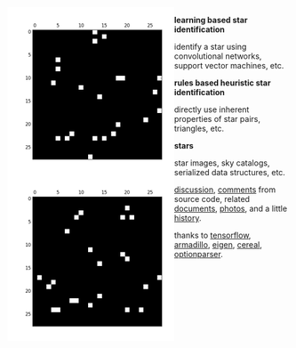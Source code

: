 <img src="docs/images/star4a.png" align="left" height="300" width="300"/>
<img src="docs/images/star4b.png" align="left" height="300" width="300"/>

**learning based star identification**

identify a star using convolutional networks, support vector machines, etc.

**rules based heuristic star identification**

directly use inherent properties of star pairs, triangles, etc.

**stars**

star images, sky catalogs, serialized data structures, etc.

[discussion](http://starid.org), [comments](http://starid.org/comments) from source code, related [documents](http://starid.org/references), [photos](http://photos.starid.org), and a little [history](http://starid.org/about).

thanks to [tensorflow](http://github.com/tensorflow/tensorflow),
[armadillo](http://arma.sourceforge.net), [eigen](http://eigen.tuxfamily.org/index.php), [cereal](http://github.com/USCiLab/cereal),
[optionparser](http://optionparser.sourceforge.net).
